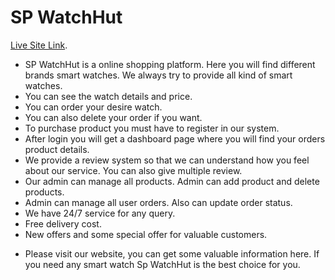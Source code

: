 # SP WatchHut

[Live Site Link](https://WatchHut-21945.web.app/).

* SP WatchHut is a online shopping platform. Here you will find different brands smart watches. We always try to provide all kind of smart watches.
* You can see the watch details and price.
* You can order your desire watch.
* You can also delete your order if you want.
* To purchase product you must have to register in our system.
* After login you will get a dashboard page where you will find your orders product details.
* We provide a review system so that we can understand how you feel about our service. You can also give multiple review.
* Our admin can manage all products. Admin can add product and delete products.
* Admin can manage all user orders. Also can update order status.
* We have 24/7 service for any query.
* Free delivery cost.
* New offers and some special offer for valuable customers.

    
- Please visit our website, you can get some valuable information here. If you need any smart watch Sp WatchHut is the best choice for you.